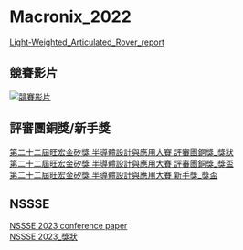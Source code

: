 # Macronix_2022
[Light-Weighted_Articulated_Rover_report](https://github.com/Kuan-Ting-Cho/Macronix_2022/blob/main/Light-Weighted_Articulated_Rover.pdf)
## 競賽影片
[![競賽影片](https://img.youtube.com/vi/Z-dnz38k5nI/0.jpg)](https://www.youtube.com/watch?v=Z-dnz38k5nI)
## 評審團銅獎/新手獎
[第二十二屆旺宏金矽獎 半導體設計與應用大賽 評審團銅獎_獎狀](https://github.com/user-attachments/assets/e4c76ec9-b6a2-4254-a783-03899d4230ae)\
[第二十二屆旺宏金矽獎 半導體設計與應用大賽 評審團銅獎_獎盃](https://github.com/user-attachments/assets/028a22da-1f30-4983-8629-9ab75d08788f)\
[第二十二屆旺宏金矽獎 半導體設計與應用大賽 新手獎_獎盃](https://github.com/user-attachments/assets/c8348885-0045-4ff8-bb77-da823a88eff6)
## NSSSE
[NSSSE 2023 conference paper](https://github.com/Kuan-Ting-Cho/Macronix_2022/blob/main/%E9%9B%99%E7%AF%80%E8%87%AA%E4%B8%BB%E5%BC%8F%E7%A7%BB%E5%8B%95%E6%A9%9F%E5%99%A8%E4%BA%BA%E4%B9%8B%E8%A8%AD%E8%A8%88%E7%A0%94%E8%A3%BD%E8%88%87%E6%87%89%E7%94%A8.pdf)\
[NSSSE 2023_獎狀](https://github.com/user-attachments/assets/94d212b5-d4f3-4f06-9102-8741a9e63587)
